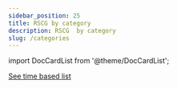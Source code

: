 ```yaml
---
sidebar_position: 25
title: RSCG by category 
description: RSCG  by category 
slug: /categories
---
```


import DocCardList from '@theme/DocCardList';

[See time based list](/docs/List-of-RSCG)